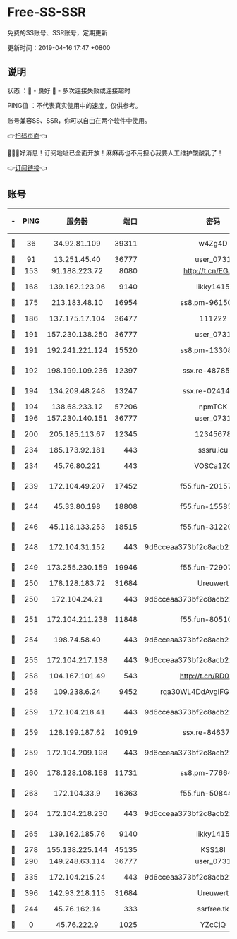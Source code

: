 # Free-SS-SSR

免费的SS账号、SSR账号，定期更新

更新时间：2019-04-16 17:47 +0800

## 说明

状态     ：🙂 - 良好 🙁 - 多次连接失败或连接超时

PING值   ：不代表真实使用中的速度，仅供参考。

账号兼容SS、SSR，你可以自由在两个软件中使用。

👉[扫码页面](https://liesauer.github.io/Free-SS-SSR/)👈

🎉🎉🎉好消息！订阅地址已全面开放！麻麻再也不用担心我要人工维护酸酸乳了！

👉[订阅链接](https://www.liesauer.net/yogurt/subscribe?ACCESS_TOKEN=DAYxR3mMaZAsaqUb)👈

## 账号

|-|PING|服务器|端口|密码|加密方式|区域|
|:----:|:----:|:-----:|-----:|:----:|:----:|:----:|
|🙂|36|34.92.81.109|39311|w4Zg4D|chacha20-ietf|US|
|🙂|91|13.251.45.40|36777|user_0731|chacha20|SG|
|🙂|153|91.188.223.72|8080|http://t.cn/EGJIyrl|rc4-md5|RU|
|🙂|168|139.162.123.96|9140|likky1415|aes-256-cfb|JP|
|🙂|175|213.183.48.10|16954|ss8.pm-96150837|rc4-md5|RU|
|🙂|186|137.175.17.104|36477|111222|aes-256-cfb|US|
|🙂|191|157.230.138.250|36777|user_0731|chacha20|US|
|🙂|191|192.241.221.124|15520|ss8.pm-13308805|aes-256-cfb|US|
|🙂|192|198.199.109.236|12397|ssx.re-48785024|aes-256-cfb|US|
|🙂|194|134.209.48.248|13247|ssx.re-02414807|aes-256-cfb|US|
|🙂|194|138.68.233.12|57206|npmTCK|rc4-md5|US|
|🙂|196|157.230.140.151|36777|user_0731|chacha20|US|
|🙂|200|205.185.113.67|12345|12345678|aes-256-cfb|US|
|🙂|234|185.173.92.181|443|sssru.icu|rc4-md5|RU|
|🙂|234|45.76.80.221|443|VOSCa1ZG|aes-256-cfb|DE|
|🙂|239|172.104.49.207|17452|f55.fun-20157942|aes-256-cfb|SG|
|🙂|244|45.33.80.198|18808|f55.fun-15585908|aes-256-cfb|US|
|🙂|246|45.118.133.253|18515|f55.fun-31220969|aes-256-cfb|SG|
|🙂|248|172.104.31.152|443|9d6cceaa373bf2c8acb22e60b6a58be6|aes-256-cfb|US|
|🙂|249|173.255.230.159|19946|f55.fun-72907812|aes-256-cfb|US|
|🙂|250|178.128.183.72|31684|Ureuwert|chacha20|US|
|🙂|250|172.104.24.21|443|9d6cceaa373bf2c8acb22e60b6a58be6|aes-256-cfb|US|
|🙂|251|172.104.211.238|11848|f55.fun-80510832|aes-256-cfb|US|
|🙂|254|198.74.58.40|443|9d6cceaa373bf2c8acb22e60b6a58be6|aes-256-cfb|US|
|🙂|255|172.104.217.138|443|9d6cceaa373bf2c8acb22e60b6a58be6|aes-256-cfb|US|
|🙂|258|104.167.101.49|543|http://t.cn/RD0D7sx|rc4-md5|CA|
|🙂|258|109.238.6.24|9452|rqa30WL4DdAvgIFG6Fs3znzTa|aes-256-cfb|FR|
|🙂|259|172.104.218.41|443|9d6cceaa373bf2c8acb22e60b6a58be6|aes-256-cfb|US|
|🙂|259|128.199.187.62|10919|ssx.re-84637462|aes-256-cfb|SG|
|🙂|259|172.104.209.198|443|9d6cceaa373bf2c8acb22e60b6a58be6|aes-256-cfb|US|
|🙂|260|178.128.108.168|11731|ss8.pm-77664011|aes-256-cfb|SG|
|🙂|263|172.104.33.9|16363|f55.fun-50844957|aes-256-cfb|SG|
|🙂|264|172.104.218.230|443|9d6cceaa373bf2c8acb22e60b6a58be6|aes-256-cfb|US|
|🙂|265|139.162.185.76|9140|likky1415|aes-256-cfb|DE|
|🙂|278|155.138.225.144|45135|KSS18l|rc4-md5|US|
|🙂|290|149.248.63.114|36777|user_0731|chacha20|CA|
|🙂|335|172.104.215.24|443|9d6cceaa373bf2c8acb22e60b6a58be6|aes-256-cfb|US|
|🙂|396|142.93.218.115|31684|Ureuwert|chacha20|IN|
|🙂|244|45.76.162.14|333|ssrfree.tk|aes-256-cfb|SG|
|🙁|0|45.76.222.9|1025|YZcCjQ|rc4-md5|JP|

